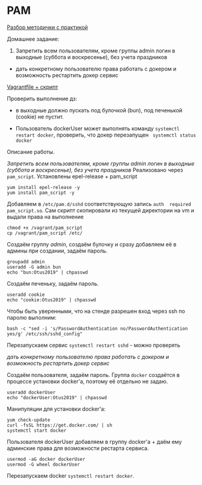 # PAM

[Разбор методички с практикой](https://github.com/Edo1993/otus_14/blob/master/pam_practice.md) 

Домашнее задание:

1. Запретить всем пользователям, кроме группы admin логин в выходные (суббота и воскресенье), без учета праздников
* дать конкретному пользователю права работать с докером и возможность рестартить докер сервис

[Vagrantfile + скрипт](https://github.com/Edo1993/otus_14/tree/master/homework) 

Проверить выполнение дз:
- в выходные должно пускать под булочкой (bun), под печенькой (cookie) не пустит.

- Пользователь dockerUser может выполнять команду ```systemctl restart docker```, проверить, что докер перезапущен ``` systemctl status docker```



Описание работы.

*Запретить всем пользователям, кроме группы admin логин в выходные (суббота и воскресенье), без учета праздников*
Реализовано через ```pam_script```.
Установлены epel-release + pam_script
```
yum install epel-release -y
yum install pam_script -y
```
Добавляем в ```/etc/pam.d/sshd``` соответствующую запись ```auth  required  pam_script.so```.
Сам скрипт скопировали из текущей директории на vm и выдали права на выполнение
```
chmod +x /vagrant/pam_script
cp /vagrant/pam_script /etc/
```
Создаём группу *admin*, создаём булочку и сразу добавляем её в админы при создании, задаём пароль.
```
groupadd admin
useradd -G admin bun
echo "bun:Otus2019" | chpasswd
```
Создаём печеньку, задаём пароль.
```
useradd cookie
echo "cookie:Otus2019" | chpasswd
```
Чтобы быть уверенными, что на стенде разрешен вход через ssh по паролю выполним:
```
bash -c "sed -i 's/PasswordAuthentication no/PasswordAuthentication yes/g' /etc/ssh/sshd_config"
```
Перезапускаем сервис ```systemctl restart sshd``` - можно проверять

*дать конкретному пользователю права работать с докером и возможность рестартить докер сервис*

Создаём пользователя, задаём пароль. Группа ```docker``` создаётся в процессе установки docker'а, поэтому её отдельно не задаю.
```
useradd dockerUser
echo "dockerUser:Otus2019" | chpasswd
```
Манипуляции для установки docker'а:
```
yum check-update
curl -fsSL https://get.docker.com/ | sh
systemctl start docker
```
Пользователя dockerUser добавляем в группу docker'а + даём ему админские права для возможности рестарта сервиса.
```
usermod -aG docker dockerUser
usermod -G wheel dockerUser
```

Перезапускаем docker ```systemctl restart docker```.
